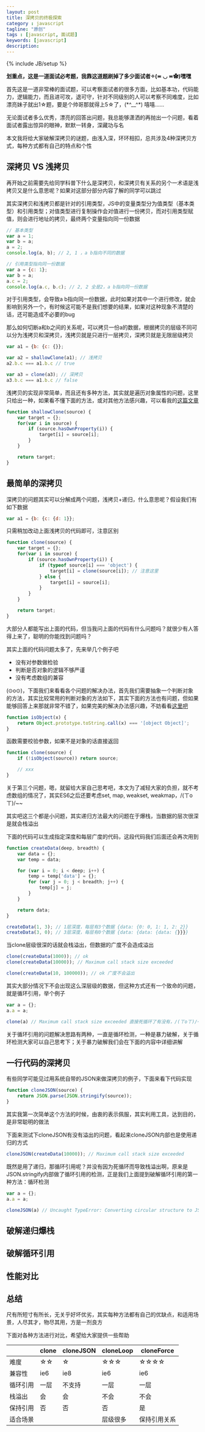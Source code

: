 ```yaml
---
layout: post
title: 深拷贝的终极探索
category : javascript
tagline: "原创"
tags : [javascript, 面试题]
keywords: [javascript]
description: 
---
```

{% include JB/setup %}

**划重点，这是一道面试必考题，我靠这道题刷掉了多少面试者✧(≖ ◡ ≖✿)嘿嘿**

首先这是一道非常棒的面试题，可以考察面试者的很多方面，比如基本功，代码能力，逻辑能力，而且进可攻，退可守，针对不同级别的人可以考察不同难度，比如漂亮妹子就出1☆题，要是个帅哥那就得上5☆了，(\*^\__^\*) 嘻嘻……

无论面试者多么优秀，漂亮的回答出问题，我总能够潇洒的再抛出一个问题，看着面试者露出惊异的眼神，默默一转身，深藏功与名

本文我将给大家破解深拷贝的谜题，由浅入深，环环相扣，总共涉及4种深拷贝方式，每种方式都有自己的特点和个性

## 深拷贝 VS 浅拷贝
再开始之前需要先给同学科普下什么是深拷贝，和深拷贝有关系的另个一术语是浅拷贝又是什么意思呢？如果对这部分部分内容了解的同学可以跳过

其实深拷贝和浅拷贝都是针对的引用类型，JS中的变量类型分为值类型（基本类型）和引用类型；对值类型进行复制操作会对值进行一份拷贝，而对引用类型赋值，则会进行地址的拷贝，最终两个变量指向同一份数据

```js
// 基本类型
var a = 1;
var b = a;
a = 2;
console.log(a, b); // 2, 1 ，a b指向不同的数据

// 引用类型指向同一份数据
var a = {c: 1};
var b = a;
a.c = 2;
console.log(a.c, b.c); // 2, 2 全是2，a b指向同一份数据
```

对于引用类型，会导致a b指向同一份数据，此时如果对其中一个进行修改，就会影响到另外一个，有时候这可能不是我们想要的结果，如果对这种现象不清楚的话，还可能造成不必要的bug

那么如何切断a和b之间的关系呢，可以拷贝一份a的数据，根据拷贝的层级不同可以分为浅拷贝和深拷贝，浅拷贝就是只进行一层拷贝，深拷贝就是无限层级拷贝

```js
var a1 = {b: {c: {}};

var a2 = shallowClone(a1); // 浅拷贝
a2.b.c === a1.b.c // true

var a3 = clone(a3); // 深拷贝
a3.b.c === a1.b.c // false
```

浅拷贝的实现非常简单，而且还有多种方法，其实就是遍历对象属性的问题，这里只给出一种，如果看不懂下面的方法，或对其他方法感兴趣，可以看我的[这篇文章](https://yanhaijing.com/javascript/2015/05/09/diff-between-keys-getOwnPropertyNames-forin/)

```js
function shallowClone(source) {
    var target = {};
    for(var i in source) {
        if (source.hasOwnProperty(i)) {
            target[i] = source[i];
        }
    }

    return target;
}
```

## 最简单的深拷贝
深拷贝的问题其实可以分解成两个问题，浅拷贝+递归，什么意思呢？假设我们有如下数据

```js
var a1 = {b: {c: {d: 1}};
```

只需稍加改动上面浅拷贝的代码即可，注意区别

```js
function clone(source) {
    var target = {};
    for(var i in source) {
        if (source.hasOwnProperty(i)) {
            if (typeof source[i] === 'object') {
                target[i] = clone(source[i]); // 注意这里
            } else {
                target[i] = source[i];
            }
        }
    }

    return target;
}
```

大部分人都能写出上面的代码，但当我问上面的代码有什么问题吗？就很少有人答得上来了，聪明的你能找到问题吗？

其实上面的代码问题太多了，先来举几个例子吧

- 没有对参数做检验
- 判断是否对象的逻辑不够严谨
- 没有考虑数组的兼容

(⊙o⊙)，下面我们来看看各个问题的解决办法，首先我们需要抽象一个判断对象的方法，其实比较常用的判断对象的方法如下，其实下面的方法也有问题，但如果能够回答上来那就非常不错了，如果完美的解决办法感兴趣，不妨看看[这里吧](https://github.com/jsmini/type/blob/master/src/index.js)

```js
function isObject(x) {
    return Object.prototype.toString.call(x) === '[object Object]';
}
```

函数需要校验参数，如果不是对象的话直接返回

```js
function clone(source) {
    if (!isObject(source)) return source;

    // xxx
}
```

关于第三个问题，嗯，就留给大家自己思考吧，本文为了减轻大家的负担，就不考虑数组的情况了，其实ES6之后还要考虑set, map, weakset, weakmap，/(ㄒoㄒ)/~~

其实吧这三个都是小问题，其实递归方法最大的问题在于爆栈，当数据的层次很深是就会栈溢出

下面的代码可以生成指定深度和每层广度的代码，这段代码我们后面还会再次用到

```js
function createData(deep, breadth) {
    var data = {};
    var temp = data;

    for (var i = 0; i < deep; i++) {
        temp = temp['data'] = {};
        for (var j = 0; j < breadth; j++) {
            temp[j] = j;
        }
    }

    return data;
}

createData(1, 3); // 1层深度，每层有3个数据 {data: {0: 0, 1: 1, 2: 2}}
createData(3, 0); // 3层深度，每层有0个数据 {data: {data: {data: {}}}}
```

当clone层级很深的话就会栈溢出，但数据的广度不会造成溢出

```js
clone(createData(1000)); // ok
clone(createData(10000)); // Maximum call stack size exceeded

clone(createData(10, 100000)); // ok 广度不会溢出
```

其实大部分情况下不会出现这么深层级的数据，但这种方式还有一个致命的问题，就是循环引用，举个例子

```js
var a = {};
a.a = a;

clone(a) // Maximum call stack size exceeded 直接死循环了有没有，/(ㄒoㄒ)/~~
```

关于循环引用的问题解决思路有两种，一直是循环检测，一种是暴力破解，关于循环检测大家可以自己思考下；关于暴力破解我们会在下面的内容中详细讲解

## 一行代码的深拷贝
有些同学可能见过用系统自带的JSON来做深拷贝的例子，下面来看下代码实现

```js
function cloneJSON(source) {
    return JSON.parse(JSON.stringify(source));
}
```

其实我第一次简单这个方法的时候，由衷的表示佩服，其实利用工具，达到目的，是非常聪明的做法

下面来测试下cloneJSON有没有溢出的问题，看起来cloneJSON内部也是使用递归的方式

```js
cloneJSON(createData(10000)); // Maximum call stack size exceeded
```

既然是用了递归，那循环引用呢？并没有因为死循环而导致栈溢出啊，原来是JSON.stringify内部做了循环引用的检测，正是我们上面提到破解循环引用的第一种方法：循环检测

```js
var a = {};
a.a = a;

cloneJSON(a) // Uncaught TypeError: Converting circular structure to JSON
```

## 破解递归爆栈

## 破解循环引用

## 性能对比

## 总结

尺有所短寸有所长，无关乎好坏优劣，其实每种方法都有自己的优缺点，和适用场景，人尽其才，物尽其用，方是一剂良方

下面对各种方法进行对比，希望给大家提供一些帮助

|      | clone | cloneJSON | cloneLoop | cloneForce |
| ---- | ----- | --------- | --------- | ---------- |
| 难度   | ☆☆    | ☆         | ☆☆☆       | ☆☆☆☆       |
| 兼容性  | ie6   | ie8       | ie6       | ie6        |
| 循环引用 | 一层    | 不支持       | 一层        | 一层         |
| 栈溢出  | 会     | 会         | 不会        | 不会         |
| 保持引用 | 否     | 否         | 否         | 是          |
| 适合场景 |       |           | 层级很多      | 保持引用关系     |

